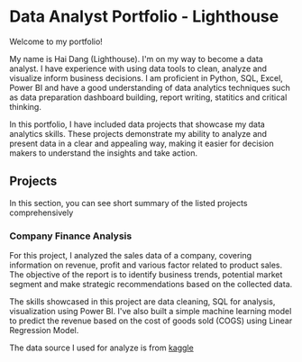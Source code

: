# Data Analyst Portfolio - Lighthouse

Welcome to my portfolio!

My name is Hai Dang (Lighthouse). I'm on my way to become a data analyst. I have experience with using data tools to clean, analyze and visualize inform business decisions. I am proficient in Python, SQL, Excel, Power BI and have a good understanding of data analytics techniques such as data preparation dashboard building, report writing, statitics and critical thinking.

In this portfolio, I have included data projects that showcase my data analytics skills. These projects demonstrate my ability to analyze and present data in a clear and appealing way, making it easier for decision makers to understand the insights and take action.

## Projects
In this section, you can see short summary of the listed projects comprehensively

### Company Finance Analysis
For this project, I analyzed the sales data of a company, covering information on revenue, profit and various factor related to product sales. The objective of the report is to identify business trends, potential market segment and make strategic recommendations based on the collected data.

The skills showcased in this project are data cleaning, SQL for analysis, visualization using Power BI. I've also built a simple machine learning model to predict the revenue based on the cost of goods sold (COGS) using Linear Regression Model.

The data source I used for analyze is from [kaggle](https://www.kaggle.com/datasets/atharvaarya25/financials)

